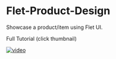 # Flet-Product-Design
Showcase a product/item using Flet UI.


Full Tutorial (click thumbnail)

[![video](https://img.youtube.com/vi/DawFwmiH318/maxresdefault.jpg)](https://youtu.be/DawFwmiH318)

